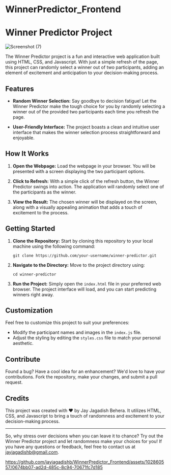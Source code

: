# WinnerPredictor_Frontend

# Winner Predictor Project

![Screenshot (7)](https://github.com/jayjagadishb/WinnerPredictor_Frontend/assets/102860557/b82e295d-1bb2-431b-8387-ba8c4bbc5a90)


The Winner Predictor project is a fun and interactive web application built using HTML, CSS, and Javascript. With just a simple refresh of the page, this project can randomly select a winner out of two participants, adding an element of excitement and anticipation to your decision-making process.

## Features

- **Random Winner Selection:** Say goodbye to decision fatigue! Let the Winner Predictor make the tough choice for you by randomly selecting a winner out of the provided two participants each time you refresh the page.

- **User-Friendly Interface:** The project boasts a clean and intuitive user interface that makes the winner selection process straightforward and enjoyable.

## How It Works

1. **Open the Webpage:** Load the webpage in your browser. You will be presented with a screen displaying the two participant options.

2. **Click to Refresh:** With a simple click of the refresh button, the Winner Predictor swings into action. The application will randomly select one of the participants as the winner.

3. **View the Result:** The chosen winner will be displayed on the screen, along with a visually appealing animation that adds a touch of excitement to the process.

## Getting Started

1. **Clone the Repository:** Start by cloning this repository to your local machine using the following command:
   ```
   git clone https://github.com/your-username/winner-predictor.git
   ```

2. **Navigate to the Directory:** Move to the project directory using:
   ```
   cd winner-predictor
   ```

3. **Run the Project:** Simply open the `index.html` file in your preferred web browser. The project interface will load, and you can start predicting winners right away.

## Customization

Feel free to customize this project to suit your preferences:

- Modify the participant names and images in the `index.js` file.
- Adjust the styling by editing the `styles.css` file to match your personal aesthetic.

## Contribute

Found a bug? Have a cool idea for an enhancement? We'd love to have your contributions. Fork the repository, make your changes, and submit a pull request.

## Credits

This project was created with ❤️ by Jay Jagadish Behera. It utilizes HTML, CSS, and Javascript to bring a touch of randomness and excitement to your decision-making process.

---

So, why stress over decisions when you can leave it to chance? Try out the Winner Predictor project and let randomness make your choices for you! If you have any questions or feedback, feel free to contact us at [jayjagadishb@gmail.com](mailto:email@example.com).



https://github.com/jayjagadishb/WinnerPredictor_Frontend/assets/102860557/0674bb07-ad2d-485c-8c94-70671fc7d185

